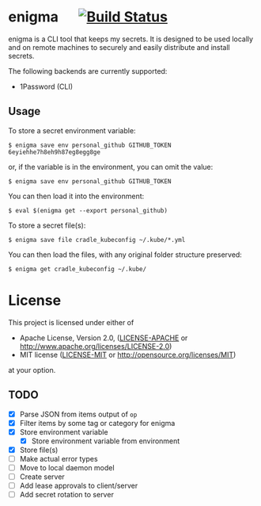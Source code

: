 # enigma &emsp; [![Build Status](https://travis-ci.org/carlosdp/enigma.svg?branch=master)](https://travis-ci.org/carlosdp/enigma)
enigma is a CLI tool that keeps my secrets. It is designed to be used locally and on remote machines to securely and easily distribute and install secrets.

The following backends are currently supported:
- 1Password (CLI)

## Usage

To store a secret environment variable:
```shell
$ enigma save env personal_github GITHUB_TOKEN 6eyiehhe7h8eh9h87eg8egg8ge
```

or, if the variable is in the environment, you can omit the value:
```shell
$ enigma save env personal_github GITHUB_TOKEN
```

You can then load it into the environment:
```shell
$ eval $(enigma get --export personal_github)
```

To store a secret file(s):
```shell
$ enigma save file cradle_kubeconfig ~/.kube/*.yml
```

You can then load the files, with any original folder structure preserved:
```shell
$ enigma get cradle_kubeconfig ~/.kube/
```

# License

This project is licensed under either of

 * Apache License, Version 2.0, ([LICENSE-APACHE](LICENSE-APACHE) or
   http://www.apache.org/licenses/LICENSE-2.0)
 * MIT license ([LICENSE-MIT](LICENSE-MIT) or
   http://opensource.org/licenses/MIT)

at your option.

## TODO

- [x] Parse JSON from items output of `op`
- [x] Filter items by some tag or category for enigma
- [x] Store environment variable
  - [x] Store environment variable from environment
- [x] Store file(s)
- [ ] Make actual error types
- [ ] Move to local daemon model
- [ ] Create server
- [ ] Add lease approvals to client/server
- [ ] Add secret rotation to server
